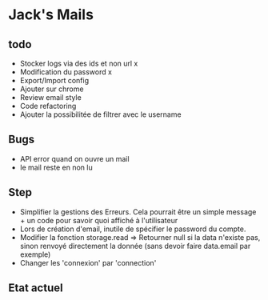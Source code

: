 # Jack's Mails


## todo
- Stocker logs via des ids et non url x
- Modification du password x
- Export/Import config
- Ajouter sur chrome
- Review email style
- Code refactoring
- Ajouter la possibilitée de filtrer avec le username

## Bugs 
- API error quand on ouvre un mail
- le mail reste en non lu

## Step 
- Simplifier la gestions des Erreurs. Cela pourrait être un simple message + un code pour savoir quoi affiché à l'utilisateur
- Lors de création d'email, inutile de spécifier le password du compte.
- Modifier la fonction storage.read => Retourner null si la data n'existe pas, sinon renvoyé directement la donnée (sans devoir faire data.email par exemple)
- Changer les 'connexion' par 'connection'


## Etat actuel
